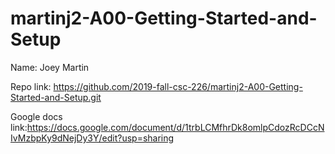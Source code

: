 # martinj2-A00-Getting-Started-and-Setup
Name: Joey Martin

Repo link: https://github.com/2019-fall-csc-226/martinj2-A00-Getting-Started-and-Setup.git

Google docs link:https://docs.google.com/document/d/1trbLCMfhrDk8omlpCdozRcDCcNIvMzbpKy9dNejDy3Y/edit?usp=sharing